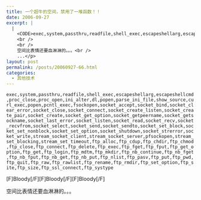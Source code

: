 ```yaml
---
title: 一个超牛的空间，禁用了一堆函数！！
date: 2006-09-27
excerpt: |
  |
    <CODE>exec,system,passthru,readfile,shell_exec,escapeshellarg,escapeshellcmd,proc_close,proc_open,ini_alter,dl,popen,parse_ini_file,show_source,curl_exec,popen,pcntl_exec,fsockopen,socket_accept,socket_bind,socket_clear_error,socket_close,socket_connect,socket_create_listen,socket_create_pair,socket_create,socket_get_option,socket_getpeername,socket_getsockname,socket_last_error,socket_listen,socket_read,socket_recv,socket_recvfrom,socket_select,socket_send,socket_sendto,socket_set_block,socket_set_nonblock,socket_set_option,socket_shutdown,socket_strerror,socket_write,stream_socket_client,stream_socket_server,pfsockopen,stream_set_blocking,stream_set_timeout,ftp_alloc,ftp_cdup,ftp_chdir,ftp_chmod,ftp_close,ftp_connect,ftp_delete,ftp_exec,ftp_fget,ftp_fput,ftp_get_option,ftp_get,ftp_login,ftp_mdtm,ftp_mkdir,ftp_nb_continue,ftp_nb_fget,ftp_nb_fput,ftp_nb_get,ftp_nb_put,ftp_nlist,ftp_pasv,ftp_put,ftp_pwd,ftp_quit,ftp_raw,ftp_rawlist,ftp_rename,ftp_rmdir,ftp_set_option,ftp_site,ftp_size,ftp_ssl_connect,ftp_systype</CODE><br />
    <br />
    <br />
    空间比表情还要血淋淋的。。。<br />
    ...</p>
layout: post
permalink: /posts/20060927-66.html
categories:
  - 其他技术
---
```

`exec,system,passthru,readfile,shell_exec,escapeshellarg,escapeshellcmd,proc_close,proc_open,ini_alter,dl,popen,parse_ini_file,show_source,curl_exec,popen,pcntl_exec,fsockopen,socket_accept,socket_bind,socket_clear_error,socket_close,socket_connect,socket_create_listen,socket_create_pair,socket_create,socket_get_option,socket_getpeername,socket_getsockname,socket_last_error,socket_listen,socket_read,socket_recv,socket_recvfrom,socket_select,socket_send,socket_sendto,socket_set_block,socket_set_nonblock,socket_set_option,socket_shutdown,socket_strerror,socket_write,stream_socket_client,stream_socket_server,pfsockopen,stream_set_blocking,stream_set_timeout,ftp_alloc,ftp_cdup,ftp_chdir,ftp_chmod,ftp_close,ftp_connect,ftp_delete,ftp_exec,ftp_fget,ftp_fput,ftp_get_option,ftp_get,ftp_login,ftp_mdtm,ftp_mkdir,ftp_nb_continue,ftp_nb_fget,ftp_nb_fput,ftp_nb_get,ftp_nb_put,ftp_nlist,ftp_pasv,ftp_put,ftp_pwd,ftp_quit,ftp_raw,ftp_rawlist,ftp_rename,ftp_rmdir,ftp_set_option,ftp_site,ftp_size,ftp_ssl_connect,ftp_systype`

\[F]Bloody[/F\]\[F\]Bloody\[/F\]\[F\]Bloody[/F]

空间比表情还要血淋淋的。。。